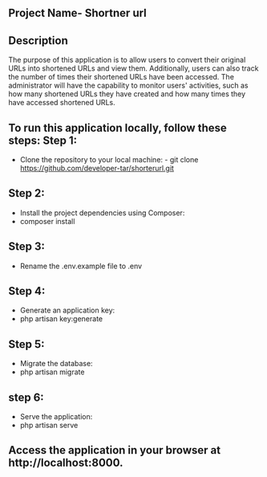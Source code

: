 ## Project Name- Shortner url

## Description
The purpose of this application is to allow users to convert their original URLs into shortened URLs and view them. Additionally, users can also track the number of times their shortened URLs have been accessed. The administrator will have the capability to monitor users' activities, such as how many shortened URLs they have created and how many times they have accessed shortened URLs.



## To run this application locally, follow these steps:                                                                                                          Step 1:
- Clone the repository to your local machine:                                                                                                                     - git clone https://github.com/developer-tar/shorterurl.git

## Step 2:
- Install the project dependencies using Composer: 
- composer install
## Step 3:
- Rename the  .env.example file  to .env
## Step 4:
- Generate an application key:
- php artisan key:generate
## Step 5:
- Migrate the database:
- php artisan migrate
## step 6:
- Serve the application:
- php artisan serve
## Access the application in your browser at http://localhost:8000.

